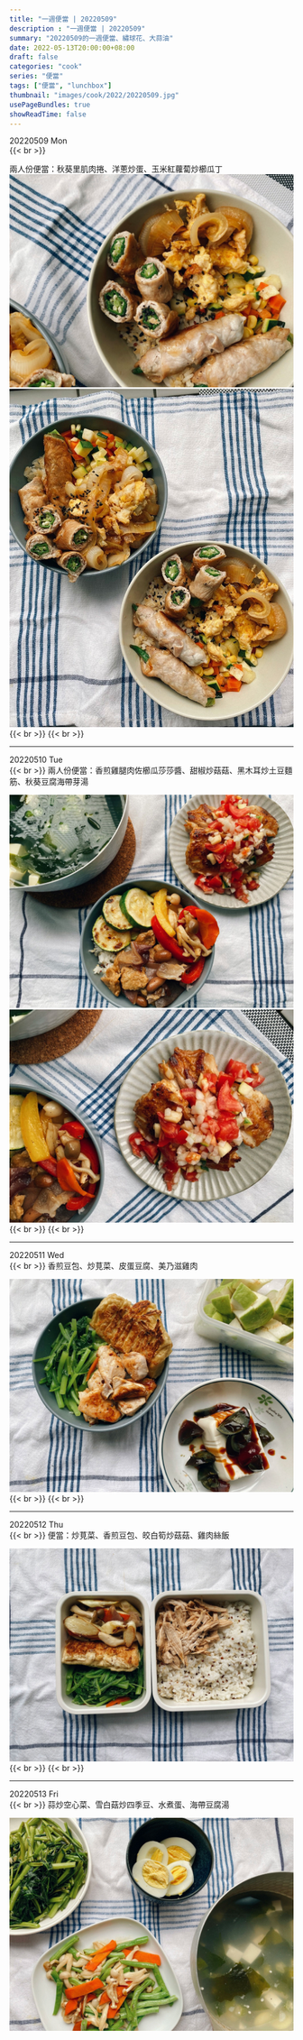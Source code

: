 ```yaml
---
title: "一週便當 | 20220509"
description : "一週便當 | 20220509"
summary: "20220509的一週便當、繡球花、大蒜油"
date: 2022-05-13T20:00:00+08:00
draft: false
categories: "cook"
series: "便當"
tags: ["便當", "lunchbox"]
thumbnail: "images/cook/2022/20220509.jpg"
usePageBundles: true
showReadTime: false
---
```

<div class="border-item"><span>20220509 Mon</span></div>
{{< br >}}

兩人份便當：秋葵里肌肉捲、洋蔥炒蛋、玉米紅蘿蔔炒櫛瓜丁
![2022-05-09 秋葵里肌肉捲、洋蔥炒蛋、玉米紅蘿蔔炒櫛瓜丁](20220509_bento_1.jpg)
![2022-05-09 秋葵里肌肉捲、洋蔥炒蛋、玉米紅蘿蔔炒櫛瓜丁](20220509_bento_2.jpg)
{{< br >}}
{{< br >}}

---

<div class="border-item"><span>20220510 Tue</span></div>
{{< br >}}
兩人份便當：香煎雞腿肉佐櫛瓜莎莎醬、甜椒炒菇菇、黑木耳炒土豆麵筋、秋葵豆腐海帶芽湯

![2022-05-10 香煎雞腿肉佐櫛瓜莎莎醬、甜椒炒菇菇、黑木耳炒土豆麵筋、秋葵豆腐海帶芽湯](20220510_bento_1.jpg)
![2022-05-10 香煎雞腿肉佐櫛瓜莎莎醬、甜椒炒菇菇、黑木耳炒土豆麵筋、秋葵豆腐海帶芽湯](20220510_bento_2.jpg)
{{< br >}}
{{< br >}}

---

<div class="border-item"><span>20220511 Wed</span></div>
{{< br >}}
香煎豆包、炒莧菜、皮蛋豆腐、美乃滋雞肉

![2022-05-11 香煎豆包、炒莧菜、皮蛋豆腐、美乃滋雞肉](20220511_bento_1.jpg)
{{< br >}}
{{< br >}}

---

<div class="border-item"><span>20220512 Thu</span></div>
{{< br >}}
便當：炒莧菜、香煎豆包、皎白筍炒菇菇、雞肉絲飯

![2022-05-12 炒莧菜、香煎豆包、皎白筍炒菇菇、雞肉絲飯](20220512_bento_1.jpg)
{{< br >}}
{{< br >}}

---

<div class="border-item"><span>20220513 Fri</span></div>
{{< br >}}
蒜炒空心菜、雪白菇炒四季豆、水煮蛋、海帶豆腐湯

![2022-05-13 蒜炒空心菜、雪白菇炒四季豆、水煮蛋、海帶豆腐湯](20220513_bento_1.jpg)
